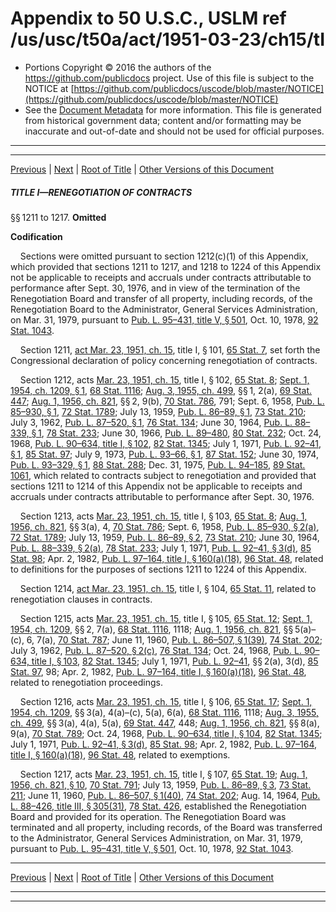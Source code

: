 ---
---

# Appendix to 50 U.S.C., USLM ref /us/usc/t50a/act/1951-03-23/ch15/tI

* Portions Copyright © 2016 the authors of the https://github.com/publicdocs project.
  Use of this file is subject to the NOTICE at [https://github.com/publicdocs/uscode/blob/master/NOTICE](https://github.com/publicdocs/uscode/blob/master/NOTICE)
* See the [Document Metadata](././../../../../../../..//README.md) for more information.
  This file is generated from historical government data; content and/or formatting may be inaccurate and out-of-date and should not be used for official purposes.

----------
----------

[Previous](./../../../../../../..//us/usc/t50a/act/1951-03-23/ch15/m__us_usc_t50a_act_1951-03-23_ch15.md) | [Next](./../../../../../../..//us/usc/t50a/act/1951-03-23/ch15/tI/m__us_usc_t50a_act_1951-03-23_ch15_s1217a.md) | [Root of Title](./../../../../../../../) | [Other Versions of this Document](https://publicdocs.github.io/go/links?ns=uslm&ref=%2Fus%2Fusc%2Ft50a%2Fact%2F1951-03-23%2Fch15%2FtI)

##### TITLE I—RENEGOTIATION OF CONTRACTS

§§ 1211 to 1217. __Omitted__ 

 __Codification__ 

    Sections were omitted pursuant to section 1212(c)(1) of this Appendix, which provided that sections 1211 to 1217, and 1218 to 1224 of this Appendix not be applicable to receipts and accruals under contracts attributable to performance after Sept. 30, 1976, and in view of the termination of the Renegotiation Board and transfer of all property, including records, of the Renegotiation Board to the Administrator, General Services Administration, on Mar. 31, 1979, pursuant to [Pub. L. 95–431, title V, § 501][/us/pl/95/431/s501], Oct. 10, 1978, [92 Stat. 1043][/us/stat/92/1043].

    Section 1211, [act Mar. 23, 1951, ch. 15][/us/act/1951-03-23/ch15], title I, § 101, [65 Stat. 7][/us/stat/65/7], set forth the Congressional declaration of policy concerning renegotiation of contracts.

    Section 1212, acts [Mar. 23, 1951, ch. 15][/us/act/1951-03-23/ch15], title I, § 102, [65 Stat. 8][/us/stat/65/8]; [Sept. 1, 1954, ch. 1209, § 1][/us/act/1954-09-01/ch1209/s1], [68 Stat. 1116][/us/stat/68/1116]; [Aug. 3, 1955, ch. 499][/us/act/1955-08-03/ch499], §§ 1, 2(a), [69 Stat. 447][/us/stat/69/447]; [Aug. 1, 1956, ch. 821][/us/act/1956-08-01/ch821], §§ 2, 9(b), [70 Stat. 786][/us/stat/70/786], 791; Sept. 6, 1958, [Pub. L. 85–930, § 1][/us/pl/85/930/s1], [72 Stat. 1789][/us/stat/72/1789]; July 13, 1959, [Pub. L. 86–89, § 1][/us/pl/86/89/s1], [73 Stat. 210][/us/stat/73/210]; July 3, 1962, [Pub. L. 87–520, § 1][/us/pl/87/520/s1], [76 Stat. 134][/us/stat/76/134]; June 30, 1964, [Pub. L. 88–339, § 1][/us/pl/88/339/s1], [78 Stat. 233][/us/stat/78/233]; June 30, 1966, [Pub. L. 89–480][/us/pl/89/480], [80 Stat. 232][/us/stat/80/232]; Oct. 24, 1968, [Pub. L. 90–634, title I, § 102][/us/pl/90/634/s102], [82 Stat. 1345][/us/stat/82/1345]; July 1, 1971, [Pub. L. 92–41, § 1][/us/pl/92/41/s1], [85 Stat. 97][/us/stat/85/97]; July 9, 1973, [Pub. L. 93–66, § 1][/us/pl/93/66/s1], [87 Stat. 152][/us/stat/87/152]; June 30, 1974, [Pub. L. 93–329, § 1][/us/pl/93/329/s1], [88 Stat. 288][/us/stat/88/288]; Dec. 31, 1975, [Pub. L. 94–185][/us/pl/94/185], [89 Stat. 1061][/us/stat/89/1061], which related to contracts subject to renegotiation and provided that sections 1211 to 1214 of this Appendix not be applicable to receipts and accruals under contracts attributable to performance after Sept. 30, 1976.

    Section 1213, acts [Mar. 23, 1951, ch. 15][/us/act/1951-03-23/ch15], title I, § 103, [65 Stat. 8][/us/stat/65/8]; [Aug. 1, 1956, ch. 821][/us/act/1956-08-01/ch821], §§ 3(a), 4, [70 Stat. 786][/us/stat/70/786]; Sept. 6, 1958, [Pub. L. 85–930, § 2(a)][/us/pl/85/930/s2/a], [72 Stat. 1789][/us/stat/72/1789]; July 13, 1959, [Pub. L. 86–89, § 2][/us/pl/86/89/s2], [73 Stat. 210][/us/stat/73/210]; June 30, 1964, [Pub. L. 88–339, § 2(a)][/us/pl/88/339/s2/a], [78 Stat. 233][/us/stat/78/233]; July 1, 1971, [Pub. L. 92–41, § 3(d)][/us/pl/92/41/s3/d], [85 Stat. 98][/us/stat/85/98]; Apr. 2, 1982, [Pub. L. 97–164, title I, § 160(a)(18)][/us/pl/97/164/s160/a/18], [96 Stat. 48][/us/stat/96/48], related to definitions for the purposes of sections 1211 to 1224 of this Appendix.

    Section 1214, [act Mar. 23, 1951, ch. 15][/us/act/1951-03-23/ch15], title I, § 104, [65 Stat. 11][/us/stat/65/11], related to renegotiation clauses in contracts.

    Section 1215, acts [Mar. 23, 1951, ch. 15][/us/act/1951-03-23/ch15], title I, § 105, [65 Stat. 12][/us/stat/65/12]; [Sept. 1, 1954, ch. 1209][/us/act/1954-09-01/ch1209], §§ 2, 7(a), [68 Stat. 1116][/us/stat/68/1116], 1118; [Aug. 1, 1956, ch. 821][/us/act/1956-08-01/ch821], §§ 5(a)–(c), 6, 7(a), [70 Stat. 787][/us/stat/70/787]; June 11, 1960, [Pub. L. 86–507, § 1(39)][/us/pl/86/507/s1/39], [74 Stat. 202][/us/stat/74/202]; July 3, 1962, [Pub. L. 87–520, § 2(c)][/us/pl/87/520/s2/c], [76 Stat. 134][/us/stat/76/134]; Oct. 24, 1968, [Pub. L. 90–634, title I, § 103][/us/pl/90/634/s103], [82 Stat. 1345][/us/stat/82/1345]; July 1, 1971, [Pub. L. 92–41][/us/pl/92/41], §§ 2(a), 3(d), [85 Stat. 97][/us/stat/85/97], 98; Apr. 2, 1982, [Pub. L. 97–164, title I, § 160(a)(18)][/us/pl/97/164/s160/a/18], [96 Stat. 48][/us/stat/96/48], related to renegotiation proceedings.

    Section 1216, acts [Mar. 23, 1951, ch. 15][/us/act/1951-03-23/ch15], title I, § 106, [65 Stat. 17][/us/stat/65/17]; [Sept. 1, 1954, ch. 1209][/us/act/1954-09-01/ch1209], §§ 3(a), 4(a)–(c), 5(a), 6(a), [68 Stat. 1116][/us/stat/68/1116], 1118; [Aug. 3, 1955, ch. 499][/us/act/1955-08-03/ch499], §§ 3(a), 4(a), 5(a), [69 Stat. 447][/us/stat/69/447], 448; [Aug. 1, 1956, ch. 821][/us/act/1956-08-01/ch821], §§ 8(a), 9(a), [70 Stat. 789][/us/stat/70/789]; Oct. 24, 1968, [Pub. L. 90–634, title I, § 104][/us/pl/90/634/s104], [82 Stat. 1345][/us/stat/82/1345]; July 1, 1971, [Pub. L. 92–41, § 3(d)][/us/pl/92/41/s3/d], [85 Stat. 98][/us/stat/85/98]; Apr. 2, 1982, [Pub. L. 97–164, title I, § 160(a)(18)][/us/pl/97/164/s160/a/18], [96 Stat. 48][/us/stat/96/48], related to exemptions.

    Section 1217, acts [Mar. 23, 1951, ch. 15][/us/act/1951-03-23/ch15], title I, § 107, [65 Stat. 19][/us/stat/65/19]; [Aug. 1, 1956, ch. 821, § 10][/us/act/1956-08-01/ch821/s10], [70 Stat. 791][/us/stat/70/791]; July 13, 1959, [Pub. L. 86–89, § 3][/us/pl/86/89/s3], [73 Stat. 211][/us/stat/73/211]; June 11, 1960, [Pub. L. 86–507, § 1(40)][/us/pl/86/507/s1/40], [74 Stat. 202][/us/stat/74/202]; Aug. 14, 1964, [Pub. L. 88–426, title III, § 305(31)][/us/pl/88/426/s305/31], [78 Stat. 426][/us/stat/78/426], established the Renegotiation Board and provided for its operation. The Renegotiation Board was terminated and all property, including records, of the Board was transferred to the Administrator, General Services Administration, on Mar. 31, 1979, pursuant to [Pub. L. 95–431, title V, § 501][/us/pl/95/431/s501], Oct. 10, 1978, [92 Stat. 1043][/us/stat/92/1043].

----------

[Previous](./../../../../../../..//us/usc/t50a/act/1951-03-23/ch15/m__us_usc_t50a_act_1951-03-23_ch15.md) | [Next](./../../../../../../..//us/usc/t50a/act/1951-03-23/ch15/tI/m__us_usc_t50a_act_1951-03-23_ch15_s1217a.md) | [Root of Title](./../../../../../../../) | [Other Versions of this Document](https://publicdocs.github.io/go/links?ns=uslm&ref=%2Fus%2Fusc%2Ft50a%2Fact%2F1951-03-23%2Fch15%2FtI)

----------
----------

[/us/pl/95/431/s501]: https://publicdocs.github.io/go/links?ns=uslm&ref=%2Fus%2Fpl%2F95%2F431%2Fs501
[/us/stat/92/1043]: https://publicdocs.github.io/go/links?ns=uslm&ref=%2Fus%2Fstat%2F92%2F1043
[/us/act/1951-03-23/ch15]: https://publicdocs.github.io/go/links?ns=uslm&ref=%2Fus%2Fact%2F1951-03-23%2Fch15
[/us/stat/65/7]: https://publicdocs.github.io/go/links?ns=uslm&ref=%2Fus%2Fstat%2F65%2F7
[/us/act/1951-03-23/ch15]: https://publicdocs.github.io/go/links?ns=uslm&ref=%2Fus%2Fact%2F1951-03-23%2Fch15
[/us/stat/65/8]: https://publicdocs.github.io/go/links?ns=uslm&ref=%2Fus%2Fstat%2F65%2F8
[/us/act/1954-09-01/ch1209/s1]: https://publicdocs.github.io/go/links?ns=uslm&ref=%2Fus%2Fact%2F1954-09-01%2Fch1209%2Fs1
[/us/stat/68/1116]: https://publicdocs.github.io/go/links?ns=uslm&ref=%2Fus%2Fstat%2F68%2F1116
[/us/act/1955-08-03/ch499]: https://publicdocs.github.io/go/links?ns=uslm&ref=%2Fus%2Fact%2F1955-08-03%2Fch499
[/us/stat/69/447]: https://publicdocs.github.io/go/links?ns=uslm&ref=%2Fus%2Fstat%2F69%2F447
[/us/act/1956-08-01/ch821]: https://publicdocs.github.io/go/links?ns=uslm&ref=%2Fus%2Fact%2F1956-08-01%2Fch821
[/us/stat/70/786]: https://publicdocs.github.io/go/links?ns=uslm&ref=%2Fus%2Fstat%2F70%2F786
[/us/pl/85/930/s1]: https://publicdocs.github.io/go/links?ns=uslm&ref=%2Fus%2Fpl%2F85%2F930%2Fs1
[/us/stat/72/1789]: https://publicdocs.github.io/go/links?ns=uslm&ref=%2Fus%2Fstat%2F72%2F1789
[/us/pl/86/89/s1]: https://publicdocs.github.io/go/links?ns=uslm&ref=%2Fus%2Fpl%2F86%2F89%2Fs1
[/us/stat/73/210]: https://publicdocs.github.io/go/links?ns=uslm&ref=%2Fus%2Fstat%2F73%2F210
[/us/pl/87/520/s1]: https://publicdocs.github.io/go/links?ns=uslm&ref=%2Fus%2Fpl%2F87%2F520%2Fs1
[/us/stat/76/134]: https://publicdocs.github.io/go/links?ns=uslm&ref=%2Fus%2Fstat%2F76%2F134
[/us/pl/88/339/s1]: https://publicdocs.github.io/go/links?ns=uslm&ref=%2Fus%2Fpl%2F88%2F339%2Fs1
[/us/stat/78/233]: https://publicdocs.github.io/go/links?ns=uslm&ref=%2Fus%2Fstat%2F78%2F233
[/us/pl/89/480]: https://publicdocs.github.io/go/links?ns=uslm&ref=%2Fus%2Fpl%2F89%2F480
[/us/stat/80/232]: https://publicdocs.github.io/go/links?ns=uslm&ref=%2Fus%2Fstat%2F80%2F232
[/us/pl/90/634/s102]: https://publicdocs.github.io/go/links?ns=uslm&ref=%2Fus%2Fpl%2F90%2F634%2Fs102
[/us/stat/82/1345]: https://publicdocs.github.io/go/links?ns=uslm&ref=%2Fus%2Fstat%2F82%2F1345
[/us/pl/92/41/s1]: https://publicdocs.github.io/go/links?ns=uslm&ref=%2Fus%2Fpl%2F92%2F41%2Fs1
[/us/stat/85/97]: https://publicdocs.github.io/go/links?ns=uslm&ref=%2Fus%2Fstat%2F85%2F97
[/us/pl/93/66/s1]: https://publicdocs.github.io/go/links?ns=uslm&ref=%2Fus%2Fpl%2F93%2F66%2Fs1
[/us/stat/87/152]: https://publicdocs.github.io/go/links?ns=uslm&ref=%2Fus%2Fstat%2F87%2F152
[/us/pl/93/329/s1]: https://publicdocs.github.io/go/links?ns=uslm&ref=%2Fus%2Fpl%2F93%2F329%2Fs1
[/us/stat/88/288]: https://publicdocs.github.io/go/links?ns=uslm&ref=%2Fus%2Fstat%2F88%2F288
[/us/pl/94/185]: https://publicdocs.github.io/go/links?ns=uslm&ref=%2Fus%2Fpl%2F94%2F185
[/us/stat/89/1061]: https://publicdocs.github.io/go/links?ns=uslm&ref=%2Fus%2Fstat%2F89%2F1061
[/us/act/1951-03-23/ch15]: https://publicdocs.github.io/go/links?ns=uslm&ref=%2Fus%2Fact%2F1951-03-23%2Fch15
[/us/stat/65/8]: https://publicdocs.github.io/go/links?ns=uslm&ref=%2Fus%2Fstat%2F65%2F8
[/us/act/1956-08-01/ch821]: https://publicdocs.github.io/go/links?ns=uslm&ref=%2Fus%2Fact%2F1956-08-01%2Fch821
[/us/stat/70/786]: https://publicdocs.github.io/go/links?ns=uslm&ref=%2Fus%2Fstat%2F70%2F786
[/us/pl/85/930/s2/a]: https://publicdocs.github.io/go/links?ns=uslm&ref=%2Fus%2Fpl%2F85%2F930%2Fs2%2Fa
[/us/stat/72/1789]: https://publicdocs.github.io/go/links?ns=uslm&ref=%2Fus%2Fstat%2F72%2F1789
[/us/pl/86/89/s2]: https://publicdocs.github.io/go/links?ns=uslm&ref=%2Fus%2Fpl%2F86%2F89%2Fs2
[/us/stat/73/210]: https://publicdocs.github.io/go/links?ns=uslm&ref=%2Fus%2Fstat%2F73%2F210
[/us/pl/88/339/s2/a]: https://publicdocs.github.io/go/links?ns=uslm&ref=%2Fus%2Fpl%2F88%2F339%2Fs2%2Fa
[/us/stat/78/233]: https://publicdocs.github.io/go/links?ns=uslm&ref=%2Fus%2Fstat%2F78%2F233
[/us/pl/92/41/s3/d]: https://publicdocs.github.io/go/links?ns=uslm&ref=%2Fus%2Fpl%2F92%2F41%2Fs3%2Fd
[/us/stat/85/98]: https://publicdocs.github.io/go/links?ns=uslm&ref=%2Fus%2Fstat%2F85%2F98
[/us/pl/97/164/s160/a/18]: https://publicdocs.github.io/go/links?ns=uslm&ref=%2Fus%2Fpl%2F97%2F164%2Fs160%2Fa%2F18
[/us/stat/96/48]: https://publicdocs.github.io/go/links?ns=uslm&ref=%2Fus%2Fstat%2F96%2F48
[/us/act/1951-03-23/ch15]: https://publicdocs.github.io/go/links?ns=uslm&ref=%2Fus%2Fact%2F1951-03-23%2Fch15
[/us/stat/65/11]: https://publicdocs.github.io/go/links?ns=uslm&ref=%2Fus%2Fstat%2F65%2F11
[/us/act/1951-03-23/ch15]: https://publicdocs.github.io/go/links?ns=uslm&ref=%2Fus%2Fact%2F1951-03-23%2Fch15
[/us/stat/65/12]: https://publicdocs.github.io/go/links?ns=uslm&ref=%2Fus%2Fstat%2F65%2F12
[/us/act/1954-09-01/ch1209]: https://publicdocs.github.io/go/links?ns=uslm&ref=%2Fus%2Fact%2F1954-09-01%2Fch1209
[/us/stat/68/1116]: https://publicdocs.github.io/go/links?ns=uslm&ref=%2Fus%2Fstat%2F68%2F1116
[/us/act/1956-08-01/ch821]: https://publicdocs.github.io/go/links?ns=uslm&ref=%2Fus%2Fact%2F1956-08-01%2Fch821
[/us/stat/70/787]: https://publicdocs.github.io/go/links?ns=uslm&ref=%2Fus%2Fstat%2F70%2F787
[/us/pl/86/507/s1/39]: https://publicdocs.github.io/go/links?ns=uslm&ref=%2Fus%2Fpl%2F86%2F507%2Fs1%2F39
[/us/stat/74/202]: https://publicdocs.github.io/go/links?ns=uslm&ref=%2Fus%2Fstat%2F74%2F202
[/us/pl/87/520/s2/c]: https://publicdocs.github.io/go/links?ns=uslm&ref=%2Fus%2Fpl%2F87%2F520%2Fs2%2Fc
[/us/stat/76/134]: https://publicdocs.github.io/go/links?ns=uslm&ref=%2Fus%2Fstat%2F76%2F134
[/us/pl/90/634/s103]: https://publicdocs.github.io/go/links?ns=uslm&ref=%2Fus%2Fpl%2F90%2F634%2Fs103
[/us/stat/82/1345]: https://publicdocs.github.io/go/links?ns=uslm&ref=%2Fus%2Fstat%2F82%2F1345
[/us/pl/92/41]: https://publicdocs.github.io/go/links?ns=uslm&ref=%2Fus%2Fpl%2F92%2F41
[/us/stat/85/97]: https://publicdocs.github.io/go/links?ns=uslm&ref=%2Fus%2Fstat%2F85%2F97
[/us/pl/97/164/s160/a/18]: https://publicdocs.github.io/go/links?ns=uslm&ref=%2Fus%2Fpl%2F97%2F164%2Fs160%2Fa%2F18
[/us/stat/96/48]: https://publicdocs.github.io/go/links?ns=uslm&ref=%2Fus%2Fstat%2F96%2F48
[/us/act/1951-03-23/ch15]: https://publicdocs.github.io/go/links?ns=uslm&ref=%2Fus%2Fact%2F1951-03-23%2Fch15
[/us/stat/65/17]: https://publicdocs.github.io/go/links?ns=uslm&ref=%2Fus%2Fstat%2F65%2F17
[/us/act/1954-09-01/ch1209]: https://publicdocs.github.io/go/links?ns=uslm&ref=%2Fus%2Fact%2F1954-09-01%2Fch1209
[/us/stat/68/1116]: https://publicdocs.github.io/go/links?ns=uslm&ref=%2Fus%2Fstat%2F68%2F1116
[/us/act/1955-08-03/ch499]: https://publicdocs.github.io/go/links?ns=uslm&ref=%2Fus%2Fact%2F1955-08-03%2Fch499
[/us/stat/69/447]: https://publicdocs.github.io/go/links?ns=uslm&ref=%2Fus%2Fstat%2F69%2F447
[/us/act/1956-08-01/ch821]: https://publicdocs.github.io/go/links?ns=uslm&ref=%2Fus%2Fact%2F1956-08-01%2Fch821
[/us/stat/70/789]: https://publicdocs.github.io/go/links?ns=uslm&ref=%2Fus%2Fstat%2F70%2F789
[/us/pl/90/634/s104]: https://publicdocs.github.io/go/links?ns=uslm&ref=%2Fus%2Fpl%2F90%2F634%2Fs104
[/us/stat/82/1345]: https://publicdocs.github.io/go/links?ns=uslm&ref=%2Fus%2Fstat%2F82%2F1345
[/us/pl/92/41/s3/d]: https://publicdocs.github.io/go/links?ns=uslm&ref=%2Fus%2Fpl%2F92%2F41%2Fs3%2Fd
[/us/stat/85/98]: https://publicdocs.github.io/go/links?ns=uslm&ref=%2Fus%2Fstat%2F85%2F98
[/us/pl/97/164/s160/a/18]: https://publicdocs.github.io/go/links?ns=uslm&ref=%2Fus%2Fpl%2F97%2F164%2Fs160%2Fa%2F18
[/us/stat/96/48]: https://publicdocs.github.io/go/links?ns=uslm&ref=%2Fus%2Fstat%2F96%2F48
[/us/act/1951-03-23/ch15]: https://publicdocs.github.io/go/links?ns=uslm&ref=%2Fus%2Fact%2F1951-03-23%2Fch15
[/us/stat/65/19]: https://publicdocs.github.io/go/links?ns=uslm&ref=%2Fus%2Fstat%2F65%2F19
[/us/act/1956-08-01/ch821/s10]: https://publicdocs.github.io/go/links?ns=uslm&ref=%2Fus%2Fact%2F1956-08-01%2Fch821%2Fs10
[/us/stat/70/791]: https://publicdocs.github.io/go/links?ns=uslm&ref=%2Fus%2Fstat%2F70%2F791
[/us/pl/86/89/s3]: https://publicdocs.github.io/go/links?ns=uslm&ref=%2Fus%2Fpl%2F86%2F89%2Fs3
[/us/stat/73/211]: https://publicdocs.github.io/go/links?ns=uslm&ref=%2Fus%2Fstat%2F73%2F211
[/us/pl/86/507/s1/40]: https://publicdocs.github.io/go/links?ns=uslm&ref=%2Fus%2Fpl%2F86%2F507%2Fs1%2F40
[/us/stat/74/202]: https://publicdocs.github.io/go/links?ns=uslm&ref=%2Fus%2Fstat%2F74%2F202
[/us/pl/88/426/s305/31]: https://publicdocs.github.io/go/links?ns=uslm&ref=%2Fus%2Fpl%2F88%2F426%2Fs305%2F31
[/us/stat/78/426]: https://publicdocs.github.io/go/links?ns=uslm&ref=%2Fus%2Fstat%2F78%2F426
[/us/pl/95/431/s501]: https://publicdocs.github.io/go/links?ns=uslm&ref=%2Fus%2Fpl%2F95%2F431%2Fs501
[/us/stat/92/1043]: https://publicdocs.github.io/go/links?ns=uslm&ref=%2Fus%2Fstat%2F92%2F1043


